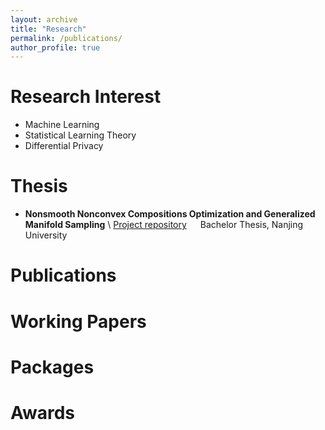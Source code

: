 ```yaml
---
layout: archive
title: "Research"
permalink: /publications/
author_profile: true
---
```



Research Interest
======

- Machine Learning 
- Statistical Learning Theory
- Differential Privacy


Thesis
======

- **Nonsmooth Nonconvex Compositions Optimization and Generalized Manifold Sampling** \\
[Project repository](https://github.com/Karlmyh/ManifoldSampling) &emsp;  Bachelor Thesis, Nanjing University


Publications
======


Working Papers
======

Packages
======

Awards
======


<!-- {% if author.googlescholar %}
  You can also find my articles on <u><a href="{{author.googlescholar}}">my Google Scholar profile</a>.</u>
{% endif %}

{% include base_path %}

{% for post in site.publications reversed %}
  {% include archive-single.html %}
{% endfor %} -->
